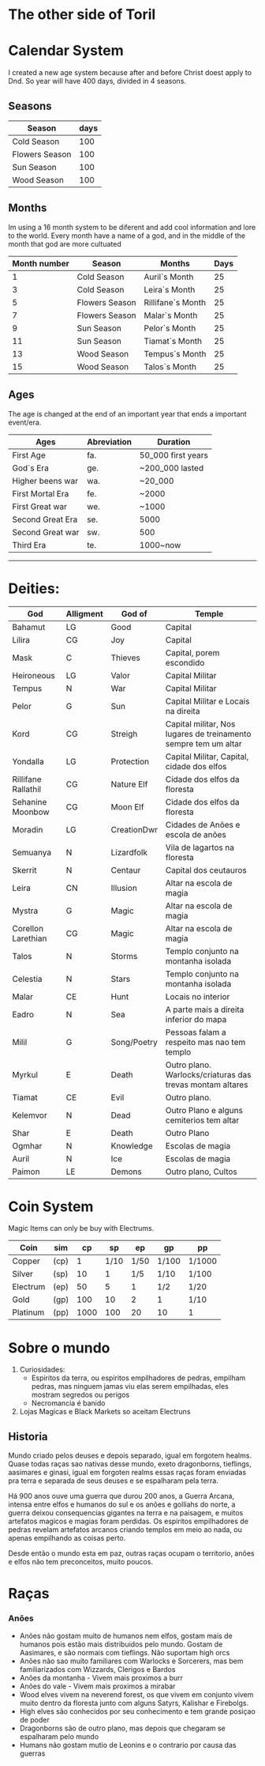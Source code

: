 # The other side of Toril

# Calendar System

I created a new age system because after and before Christ doest apply to Dnd. So year will have 400 days, divided in 4 seasons.

## Seasons

| Season         | days |
| -------------- | ---- |
| Cold Season    | 100  |
| Flowers Season | 100  |
| Sun Season     | 100  |
| Wood Season    | 100  |

## Months

Im using a 16 month system to be diferent and add cool information and lore to the world.
Every month have a name of a god, and in the middle of the month that god are more cultuated

| Month number | Season         | Months            | Days |
| ------------ | -------------- | ----------------- | ---- |
| 1            | Cold Season    | Auril`s Month     | 25   |
| 3            | Cold Season    | Leira`s Month     | 25   |
| 5            | Flowers Season | Rillifane`s Month | 25   |
| 7            | Flowers Season | Malar`s Month     | 25   |
| 9            | Sun Season     | Pelor`s Month     | 25   |
| 11           | Sun Season     | Tiamat`s Month    | 25   |
| 13           | Wood Season    | Tempus`s Month    | 25   |
| 15           | Wood Season    | Talos`s Month     | 25   |

## Ages

The age is changed at the end of an important year that ends a important event/era.

| Ages             | Abreviation | Duration           |
| ---------------- | ----------- | ------------------ |
| First Age        | fa.         | 50_000 first years |
| God`s Era        | ge.         | ~200_000 lasted    |
| Higher beens war | wa.         | ~20_000            |
| First Mortal Era | fe.         | ~2000              |
| First Great war  | we.         | ~1000              |
| Second Great Era | se.         | 5000               |
| Second Great war | sw.         | 500                |
| Third Era        | te.         | 1000~now           |

---

# Deities:

| God                 | Alligment | God of      | Temple                                                          |
| ------------------- | --------- | ----------- | --------------------------------------------------------------- |
| Bahamut             | LG        | Good        | Capital                                                         |
| Lilira              | CG        | Joy         | Capital                                                         |
| Mask                | C         | Thieves     | Capital, porem escondido                                        |
| Heironeous          | LG        | Valor       | Capital Militar                                                 |
| Tempus              | N         | War         | Capital Militar                                                 |
| Pelor               | G         | Sun         | Capital Militar e Locais na direita                             |
| Kord                | CG        | Streigh     | Capital militar, Nos lugares de treinamento sempre tem um altar |
| Yondalla            | LG        | Protection  | Capital Militar, Capital, cidade dos elfos                      |
| Rillifane Rallathil | CG        | Nature Elf  | Cidade dos elfos da floresta                                    |
| Sehanine Moonbow    | CG        | Moon Elf    | Cidade dos elfos da floresta                                    |
| Moradin             | LG        | CreationDwr | Cidades de Anões e escola de anões                              |
| Semuanya            | N         | Lizardfolk  | Vila de lagartos na floresta                                    |
| Skerrit             | N         | Centaur     | Capital dos ceutauros                                           |
| Leira               | CN        | Illusion    | Altar na escola de magia                                        |
| Mystra              | G         | Magic       | Altar na escola de magia                                        |
| Corellon Larethian  | CG        | Magic       | Altar na escola de magia                                        |
| Talos               | N         | Storms      | Templo conjunto na montanha isolada                             |
| Celestia            | N         | Stars       | Templo conjunto na montanha isolada                             |
| Malar               | CE        | Hunt        | Locais no interior                                              |
| Eadro               | N         | Sea         | A parte mais a direita inferior do mapa                         |
| Milil               | G         | Song/Poetry | Pessoas falam a respeito mas nao tem templo                     |
| Myrkul              | E         | Death       | Outro plano. Warlocks/criaturas das trevas montam altares       |
| Tiamat              | CE        | Evil        | Outro plano.                                                    |
| Kelemvor            | N         | Dead        | Outro Plano e alguns cemiterios tem altar                       |
| Shar                | E         | Death       | Outro Plano                                                     |
| Ogmhar              | N         | Knowledge   | Escolas de magia                                                |
| Auril               | N         | Ice         | Escolas de magia                                                |
| Paimon              | LE        | Demons      | Outro plano, Cultos                                             |

# Coin System

Magic Items can only be buy with Electrums.

| Coin     | sim  | cp   | sp   | ep   | gp    | pp     |
| -------- | ---- | ---- | ---- | ---- | ----- | ------ |
| Copper   | (cp) | 1    | 1/10 | 1/50 | 1/100 | 1/1000 |
| Silver   | (sp) | 10   | 1    | 1/5  | 1/10  | 1/100  |
| Electrum | (ep) | 50   | 5    | 1    | 1/2   | 1/20   |
| Gold     | (gp) | 100  | 10   | 2    | 1     | 1/10   |
| Platinum | (pp) | 1000 | 100  | 20   | 10    | 1      |

# Sobre o mundo

1. Curiosidades:
   - Espiritos da terra, ou espiritos empilhadores de pedras, empilham pedras, mas ninguem jamas viu elas serem empilhadas, eles mostram segredos ou perigos
   - Necromancia é banido
2. Lojas Magicas e Black Markets so aceitam Electruns

## Historia

Mundo criado pelos deuses e depois separado, igual em forgotem healms.
Quase todas raças sao nativas desse mundo, exeto dragonborns, tieflings, aasimares e ginasi, igual em forgoten realms essas raças foram enviadas pra terra e separada de seus deuses e se espalharam pela terra.

Há 900 anos ouve uma guerra que durou 200 anos, a Guerra Arcana, intensa entre elfos e humanos do sul e os anões e golliahs do norte, a guerra deixou consequencias gigantes na terra e na paisagem, e muitos artefatos magicos e magias foram perdidas.
Os espiritos empilhadores de pedras revelam artefatos arcanos criando templos em meio ao nada, ou apenas empilhando as coisas perto.

Desde então o mundo esta em paz, outras raças ocupam o territorio, anões e elfos não tem preconceitos, muito poucos.

# Raças

### Anões

- Anões não gostam muito de humanos nem elfos, gostam mais de humanos pois estão mais distribuidos pelo mundo. Gostam de Aasimares, e são normais com tieflings. Não suportam high orcs
- Anões não sao muito familiares com Warlocks e Sorcerers, mas bem familiarizados com Wizzards, Clerigos e Bardos
- Anões da montanha - Vivem mais proximos a burr
- Anões do vale - Vivem mais proximos a mirabar
- Wood elves vivem na neverend forest, os que vivem em conjunto vivem muito dentro da floresta junto com alguns Satyrs, Kalishar e Firebolgs.
- High elves são conhecidos por seu conhecimento e tem grande posiçao de poder
- Dragonborns são de outro plano, mas depois que chegaram se espalharam pelo mundo
- Humans não gostam mutio de Leonins e o contrario por causa das guerras

<!-- Raças principais

Existem no norte
### Anões da montanha
### Anões do vale
### Meio Wood Elf
### Meio High Elf
### High Elfs
### Wood Elfs
### Dark Elfs(Drow)
### Humans
### Dragonborns
### Halfings
### Gnomos
### Tieflings
### Orcs ok
### High Orcs
### Meio Orcs
### Kalashtar
-->

<!-- Raças semianimais
### Loxodons
### Leonin
### Satyr
### Aarakocra
### Lizardfolk

### Minotauros
### Tabaxi
### Centaur
### Tortle
-->

<!-- diferentes
### Goliath
### Aasimar
### Firebolg
-->

<!-- normais
### Goblins
### Hobgoblins
### Kobolds
### Bugbear
### Kenku
### Orcs
-->

<!--
proibidos

gnomos, genasi,
-->
